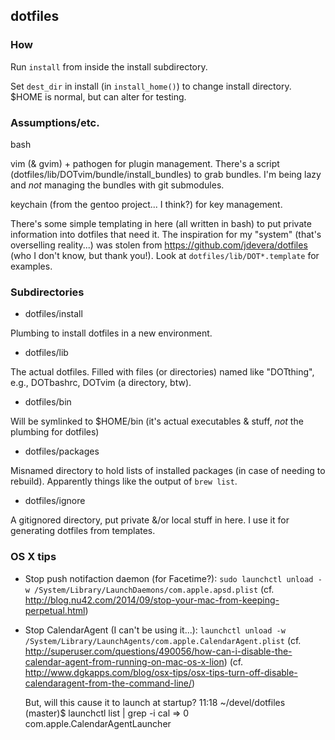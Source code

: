 dotfiles
--------
### How

Run `install` from inside the install subdirectory.

Set `dest_dir` in install (in `install_home()`) to change install
directory.  $HOME is normal, but can alter for testing.

### Assumptions/etc.

bash

vim (& gvim) + pathogen for plugin management.  There's a script
(dotfiles/lib/DOTvim/bundle/install_bundles) to grab bundles.  I'm being
lazy and *not* managing the bundles with git submodules.

keychain (from the gentoo project... I think?) for key management.

There's some simple templating in here (all written in bash) to put
private information into dotfiles that need it.  The inspiration for my
"system" (that's overselling reality...) was stolen from
https://github.com/jdevera/dotfiles (who I don't know, but thank you!).
Look at `dotfiles/lib/DOT*.template` for examples.

### Subdirectories

* dotfiles/install

Plumbing to install dotfiles in a new environment.

* dotfiles/lib

The actual dotfiles.  Filled with files (or directories) named like
"DOTthing", e.g., DOTbashrc, DOTvim (a directory, btw).

* dotfiles/bin

Will be symlinked to $HOME/bin (it's actual executables & stuff, *not*
the plumbing for dotfiles)

* dotfiles/packages

Misnamed directory to hold lists of installed packages (in case of
needing to rebuild).  Apparently things like the output of `brew list`.

* dotfiles/ignore

A gitignored directory, put private &/or local stuff in here.  I use it
for generating dotfiles from templates.

### OS X tips

- Stop push notifaction daemon (for Facetime?):
  `sudo launchctl unload -w /System/Library/LaunchDaemons/com.apple.apsd.plist`
  (cf.  http://blog.nu42.com/2014/09/stop-your-mac-from-keeping-perpetual.html)

- Stop CalendarAgent (I can't be using it...):
  `launchctl unload -w /System/Library/LaunchAgents/com.apple.CalendarAgent.plist`
  (cf. http://superuser.com/questions/490056/how-can-i-disable-the-calendar-agent-from-running-on-mac-os-x-lion)
  (cf. http://www.dgkapps.com/blog/osx-tips/osx-tips-turn-off-disable-calendaragent-from-the-command-line/)

  But, will this cause it to launch at startup?
  11:18 ~/devel/dotfiles (master)$ launchctl list | grep -i cal
  => 0 com.apple.CalendarAgentLauncher
